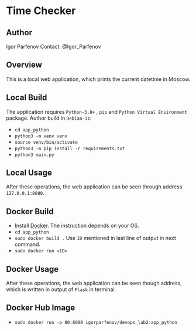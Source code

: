 # Time Checker

## Author

Igor Parfenov
Contact: @Igor_Parfenov

## Overview

This is a local web application, which prints the current datetime in Moscow.

## Local Build

The application requires `Python-3.8+` , `pip` and `Python Virtual Environment` package.
Author build in `Debian-11`:

* `cd app_python`
* `python3 -m venv venv`
* `source venv/bin/activate`
* `python3 -m pip install -r requirements.txt`
* `python3 main.py`

## Local Usage

After these operations, the web application can be seen through address `127.0.0.1:8080`.

## Docker Build

* Install [Docker](https://docs.docker.com/). The instruction depends on your OS.
* `cd app_python`
* `sudo docker build .` Use `ID` mentioned in last line of output in next command.
* `sudo docker run <ID>`

## Docker Usage

After these operations, the web application can be seen though address, which is
written in output of `Flask` in terminal.

## Docker Hub Image

* `sudo docker run -p 80:8080 igorparfenov/devops_lab2:app_python`

